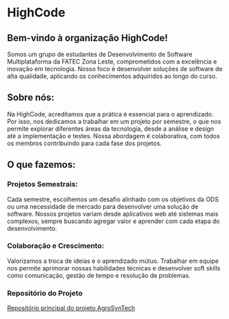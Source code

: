 # HighCode
## Bem-vindo à organização HighCode!

Somos um grupo de estudantes de Desenvolvimento de Software Multiplataforma da FATEC Zona Leste, comprometidos com a excelência e inovação em tecnologia. Nosso foco é desenvolver soluções de software de alta qualidade, aplicando os conhecimentos adquiridos ao longo do curso.

## Sobre nós:

Na HighCode, acreditamos que a prática é essencial para o aprendizado. Por isso, nos dedicamos a trabalhar em um projeto por semestre, o que nos permite explorar diferentes áreas da tecnologia, desde a análise e design até a implementação e testes. Nossa abordagem é colaborativa, com todos os membros contribuindo para cada fase dos projetos.

## O que fazemos:

### Projetos Semestrais: 
  Cada semestre, escolhemos um desafio alinhado com os objetivos da ODS ou uma necessidade de mercado para desenvolver uma solução de software. Nossos projetos variam desde aplicativos web até sistemas mais complexos, sempre buscando agregar valor e aprender com cada etapa do desenvolvimento.

### Colaboração e Crescimento: 
  Valorizamos a troca de ideias e o aprendizado mútuo. Trabalhar em equipe nos permite aprimorar nossas habilidades técnicas e desenvolver soft skills como comunicação, gestão de tempo e resolução de problemas.




### Repositório do Projeto

[Repositório principal do projeto AgroSynTech](https://github.com/HighCode-DSM-FATECZL-2024/AgroSynTech)
